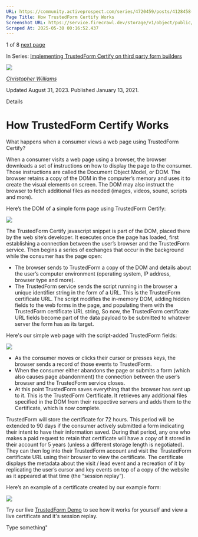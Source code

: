 ```yaml
---
URL: https://community.activeprospect.com/series/4720459/posts/4128458-how-trustedform-certify-works
Page Title: How TrustedForm Certify Works
Screenshot URL: https://service.firecrawl.dev/storage/v1/object/public/media/screenshot-34e9dcba-5969-43b6-8991-e50ac77cf32d.png
Scraped At: 2025-05-30 00:16:52.437
---
```


1 of 8 [next page](https://community.activeprospect.com/series/4720459/posts/4388124-trustedform-certify-and-multi-step-forms)

In Series: [Implementing TrustedForm Certify on third party form builders](https://community.activeprospect.com/series/4720459-implementing-trustedform-certify-on-third-party-form-builders)

[![](https://content2.bloomfire.com/avatars/users/1405246/thumb/thumbnail.png?f=1620827893&Expires=1748567782&Signature=p0pT1~1wcR-gU81DO8z6IZiv7o~WLLN~4VM~imVO9S8k93mWAt02SeJ40QznEe5d6Ai9pIg8F7Cj-Cf-PtYsqGGz9kltuFc9PZW5VIZ5usj62ZjwCDxc0sQE~eGKLaHogaFAIo7y0O92bwwb5j0-aXxdN97HXq71EOHRsgOAXa6y-lLup33TTtsLcWa75mamconkz6MIiu8qQIGq5CW6tgTvHu~RjCUSCq8hX9ygzZnaI2RrR~mRdiMyTznqQm0hKZieqZCsJGMGmmp1qq4fJZ9j0dA4csGdNfoR5Lu2Ug16n93fzXNCHyzB5kaRl6cbgmNM~5ii9HlDqH8LUVaAlw__&Key-Pair-Id=APKAIDFCFZ2UHE5LPIUA)](https://community.activeprospect.com/memberships/7846678-christopher-williams)

[_Christopher Williams_](https://community.activeprospect.com/memberships/7846678-christopher-williams)

Updated August 31, 2023. Published January 13, 2021.

Details

# How TrustedForm Certify Works

What happens when a consumer views a web page using TrustedForm Certify?

When a consumer visits a web page using a browser, the browser downloads a set of instructions on how to display the page to the consumer. Those instructions are called the Document Object Model, or DOM. The browser retains a copy of the DOM in the computer’s memory and uses it to create the visual elements on screen. The DOM may also instruct the browser to fetch additional files as needed (images, videos, sound, scripts and more).

Here’s the DOM of a simple form page using TrustedForm Certify:

![](https://content1.bloomfire.com/thumbnails/contents/003/870/620/original.png?f=1693503494&Expires=1748567805&Signature=Bja2WK2~q1xhIV-wB~9-ZnKknoIZZgxQmPt1JZuuB2FOjL-04KZGOESD5zVgaXhw4h0eO1vRUU~ZSk4TtdX0uOmeqWIrLnAnFn2hCniIsK8EXWkLkCPuVw8L5~OLOmIBd~l5yQSuVTM~TpshmMHB9gvmgp9itKctPNWGpfTpjKuud5BXis47asO93k0qFHaiFVcSX6LaoSAK-2LD1caJBBvbmso6zYAuudJUKA~~hhb-wJSVZwgR-Rw-r0Yf63~D4TE4957ryG~l9jnYeD~vB9v-4gCP2LGS061zaqRHghiSYgdxsG0H4Ut-s00OujWUKlPySgrJiJ-4B93v6-wLhw__&Key-Pair-Id=APKAIDFCFZ2UHE5LPIUA)

The TrustedForm Certify javascript snippet is part of the DOM, placed there by the web site’s developer. It executes once the page has loaded, first establishing a connection between the user’s browser and the TrustedForm service. Then begins a series of exchanges that occur in the background while the consumer has the page open:

- The browser sends to TrustedForm a copy of the DOM and details about the user’s computer environment (operating system, IP address, browser type and more).
- The TrustedForm service sends the script running in the browser a unique identifier string in the form of a URL. This is the TrustedForm certificate URL. The script modifies the in-memory DOM, adding hidden fields to the web forms in the page, and populating them with the TrustedForm certificate URL string, So now, the TrustedForm certificate URL fields become part of the data payload to be submitted to whatever server the form has as its target.

Here's our simple web page with the script-added TrustedForm fields:

![](https://content2.bloomfire.com/thumbnails/contents/002/460/623/original.png?f=1610549173&Expires=1748567805&Signature=fbAxppquyM4VQpkiMTRdLSqd1D7CjyAJBOKG9oLwpKat0iGFnnZ-6yTGozrOm8k0PaxV6RASqnTHltbhZtvbp-J0nGdM4e-EVgyz2ajeI3SD2IyKW8fYzyH92UzH7TZhfCAzFDQFASPn-0yxDUBkuPajvvBdBBeAg-A5VjBjma4KLh7abEs6LyDEyKLLVxgB-NxkYIPMv9DBuydWJJhuQU2rqb9LfPtCIJa2I-OXWAVnFA8PWxV49DCEwZCFVzIVEFY3-GNWO9--ClCQ~HiWogOlBUcVEaobOss8BaYnYM3I75kssZE3cp5qSg3G~zNu~YCsvuBqoPKHasdbIqqH2A__&Key-Pair-Id=APKAIDFCFZ2UHE5LPIUA)

- As the consumer moves or clicks their cursor or presses keys, the browser sends a record of those events to TrustedForm.
- When the consumer either abandons the page or submits a form (which also causes page abandonment) the connection between the user’s browser and the TrustedForm service closes.
- At this point TrustedForm saves everything that the browser has sent up to it. This is the TrustedForm Certificate. It retrieves any additional files specified in the DOM from their respective servers and adds them to the Certificate, which is now complete.

TrustedForm will store the certificate for 72 hours. This period will be extended to 90 days if the consumer actively submitted a form indicating their intent to have their information saved. During that period, any one who makes a paid request to retain that certificate will have a copy of it stored in their account for 5 years (unless a different storage length is negotiated). They can then log into their TrustedForm account and visit the  TrustedForm certificate URL using their browser to view the certificate. The certificate displays the metadata about the visit / lead event and a recreation of it by replicating the user’s cursor and key events on top of a copy of the website as it appeared at that time (the “session replay”).

Here’s an example of a certificate created by our example form:

![](https://content3.bloomfire.com/thumbnails/contents/003/007/365/original.png?f=1639594297&Expires=1748567805&Signature=SBXSbN-5V5idjarZpxYTyr~WSB9ezMdwyiKdJysIKrQ-qbBEFnG5Uoy3NVPL5U8BdBqodwQyh3NVSt6-mph2-5poKiZ5FpVCU-7Uqh5ZW4RiFDuZA4oNsyPMGbyLYNeMQVGh~2-yRo5wCtieKhQFFJSPxubyFfU3~roqyVsmLdjX4xxRY9d0jkOiMxoguuZkNMfZEse4OCDCSmlueWBL4YpxBO2mBpI5FC1ysFrekcCD4Ou2LbIHLKWuU3zbFH~iGsblVib1e3~VuxzHqIY~ov0mIWv8TV6~3wLlUDQpyULGxRCkPGRh8EEnvnTp7ZRWPEjRD-PYZvxynh0dyc5BLg__&Key-Pair-Id=APKAIDFCFZ2UHE5LPIUA)

Try our live [TrustedForm Demo](https://activeprospect.com/products/trustedform-demo/) to see how it works for yourself and view a live certificate and it's session replay.

Type something"

